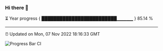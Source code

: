 ### Hi there 👋

⏳ Year progress { █████████████████████████▁▁▁▁▁ } 85.14 %

---

⏰ Updated on Mon, 07 Nov 2022 18:16:33 GMT

![Progress Bar CI](https://github.com/liununu/liununu/workflows/Progress%20Bar%20CI/badge.svg)
